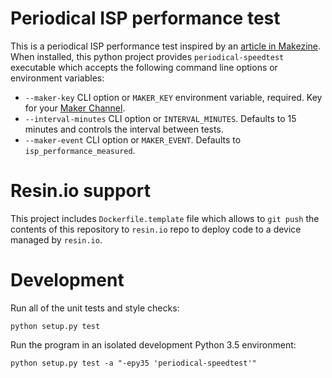 Periodical ISP performance test
===============================

This is a periodical ISP performance test inspired by an [article in Makezine](http://makezine.com/projects/send-ticket-isp-when-your-internet-drops/). When installed, this python project provides `periodical-speedtest` executable which accepts the following command line options or environment variables:

* `--maker-key` CLI option or `MAKER_KEY` environment variable, required. Key for your [Maker Channel](https://ifttt.com/maker).
* `--interval-minutes` CLI option or `INTERVAL_MINUTES`. Defaults to 15 minutes and controls the interval between tests.
* `--maker-event` CLI option or `MAKER_EVENT`. Defaults to `isp_performance_measured`.

Resin.io support
================

This project includes `Dockerfile.template` file which allows to `git push` the contents of this repository to `resin.io` repo to deploy code to a device managed by `resin.io`.

Development
===========

Run all of the unit tests and style checks:

    python setup.py test

Run the program in an isolated development Python 3.5 environment:

    python setup.py test -a "-epy35 'periodical-speedtest'"
